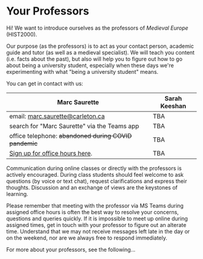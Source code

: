 # Your Professors

Hi! We want to introduce ourselves as the professors of _Medieval Europe_ (HIST2000).&#x20;

Our purpose (as the professors) is to act as your contact person, academic guide and tutor (as well as a medieval specialist). We will teach you content (i.e. facts about the past), but also will help you to figure out how to go about being a university student, especially when these days we're experimenting with what "being a university student" means.&#x20;

You can get in contact with us:

| Marc Saurette                                                                                                                            | Sarah Keeshan |
| ---------------------------------------------------------------------------------------------------------------------------------------- | ------------- |
| email: marc.saurette@carleton.ca                                                                                                         | TBA           |
| search for "Marc Saurette" via the Teams app                                                                                             | TBA           |
| office telephone: ~~abandoned during COVID pandemic~~                                                                                    | TBA           |
| [Sign up for office hours here](https://docs.google.com/spreadsheets/d/153\_Rzt-yaPZOm7jPI7JaWtQD6rwccmskbzYvkkFttCM/edit?usp=sharing).  | TBA           |

Communication during online classes or directly with the professors is actively encouraged. During class students should feel welcome to ask questions (by voice or text chat), request clarifications and express their thoughts. Discussion and an exchange of views are the keystones of learning.

Please remember that meeting with the professor via MS Teams during assigned office hours is often the best way to resolve your concerns, questions and queries quickly. If it is impossible to meet up online during assigned times, get in touch with your professor to figure out an alterate time. Understand that we may not receive messages left late in the day or on the weekend, nor are we always free to respond immediately.

For more about your professors, see the following...&#x20;
